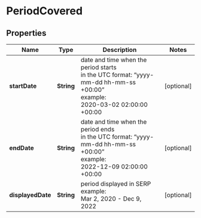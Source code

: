 # PeriodCovered


## Properties

| Name | Type | Description | Notes |
|------------ | ------------- | ------------- | -------------|
**startDate** | **String** | date and time when the period starts<br>in the UTC format: “yyyy-mm-dd hh-mm-ss +00:00”<br>example:<br>2020-03-02 02:00:00 +00:00 |[optional]|
**endDate** | **String** | date and time when the period ends<br>in the UTC format: “yyyy-mm-dd hh-mm-ss +00:00”<br>example:<br>2022-12-09 02:00:00 +00:00 |[optional]|
**displayedDate** | **String** | period displayed in SERP<br>example:<br>Mar 2, 2020 - Dec 9, 2022 |[optional]|